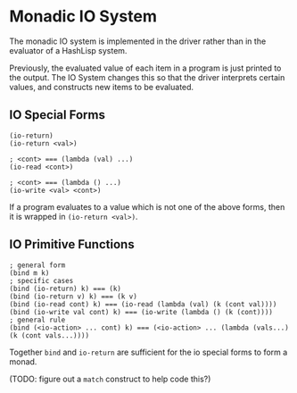# Monadic IO System

The monadic IO system is implemented in the driver rather than in the evaluator of a HashLisp system.

Previously, the evaluated value of each item in a program is just printed to the output.
The IO System changes this so that the driver interprets certain values, and constructs new items to be evaluated.

## IO Special Forms

```
(io-return)
(io-return <val>)

; <cont> === (lambda (val) ...)
(io-read <cont>)

; <cont> === (lambda () ...)
(io-write <val> <cont>)
```

If a program evaluates to a value which is not one of the above forms, then it is wrapped in `(io-return <val>)`.

## IO Primitive Functions

```
; general form
(bind m k)
; specific cases
(bind (io-return) k) === (k)
(bind (io-return v) k) === (k v)
(bind (io-read cont) k) === (io-read (lambda (val) (k (cont val))))
(bind (io-write val cont) k) === (io-write (lambda () (k (cont))))
; general rule
(bind (<io-action> ... cont) k) === (<io-action> ... (lambda (vals...) (k (cont vals...))))
```

Together `bind` and `io-return` are sufficient for the io special forms to form a monad.

(TODO: figure out a `match` construct to help code this?)
